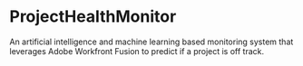 # ProjectHealthMonitor
An artificial intelligence and machine learning based monitoring system that leverages Adobe Workfront Fusion to predict if a project is off track.
